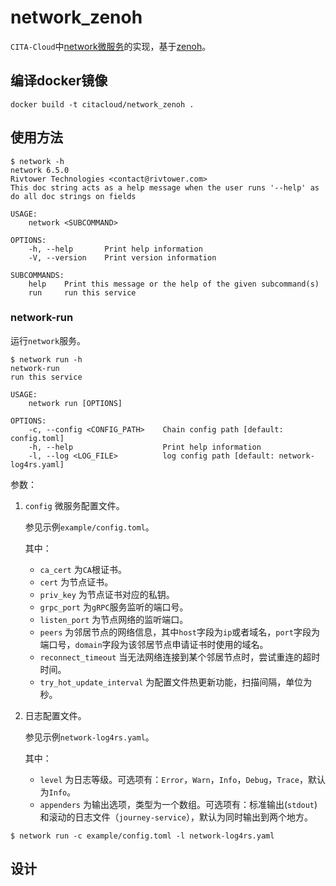 # network_zenoh

`CITA-Cloud`中[network微服务](https://github.com/cita-cloud/cita_cloud_proto/blob/master/protos/network.proto)的实现，基于[zenoh](https://crates.io/crates/zenoh)。

## 编译docker镜像
```
docker build -t citacloud/network_zenoh .
```

## 使用方法

```
$ network -h
network 6.5.0
Rivtower Technologies <contact@rivtower.com>
This doc string acts as a help message when the user runs '--help' as do all doc strings on fields

USAGE:
    network <SUBCOMMAND>

OPTIONS:
    -h, --help       Print help information
    -V, --version    Print version information

SUBCOMMANDS:
    help    Print this message or the help of the given subcommand(s)
    run     run this service

```

### network-run

运行`network`服务。

```
$ network run -h
network-run 
run this service

USAGE:
    network run [OPTIONS]

OPTIONS:
    -c, --config <CONFIG_PATH>    Chain config path [default: config.toml]
    -h, --help                    Print help information
    -l, --log <LOG_FILE>          log config path [default: network-log4rs.yaml]

```

参数：
1. `config` 微服务配置文件。

    参见示例`example/config.toml`。

    其中：
    * `ca_cert` 为`CA`根证书。
    * `cert` 为节点证书。
    * `priv_key` 为节点证书对应的私钥。
    * `grpc_port` 为`gRPC`服务监听的端口号。
    * `listen_port` 为节点网络的监听端口。
    * `peers` 为邻居节点的网络信息，其中`host`字段为`ip`或者域名，`port`字段为端口号，`domain`字段为该邻居节点申请证书时使用的域名。
    * `reconnect_timeout` 当无法网络连接到某个邻居节点时，尝试重连的超时时间。
    * `try_hot_update_interval` 为配置文件热更新功能，扫描间隔，单位为秒。

2. 日志配置文件。

    参见示例`network-log4rs.yaml`。

    其中：

    * `level` 为日志等级。可选项有：`Error`，`Warn`，`Info`，`Debug`，`Trace`，默认为`Info`。
    * `appenders` 为输出选项，类型为一个数组。可选项有：标准输出(`stdout`)和滚动的日志文件（`journey-service`），默认为同时输出到两个地方。


```
$ network run -c example/config.toml -l network-log4rs.yaml
```

## 设计

